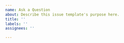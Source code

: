```yaml
---
name: Ask a Question
about: Describe this issue template's purpose here.
title: ''
labels: ''
assignees: ''

---
```



